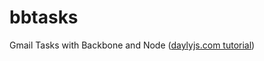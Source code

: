 bbtasks
=======

Gmail Tasks with Backbone and Node ([daylyjs.com tutorial](http://dailyjs.com/2012/11/29/backbone-tutorial-1/))
